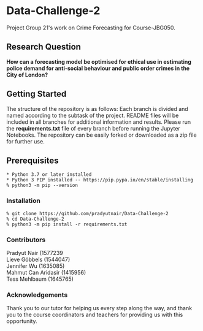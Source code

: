 # Data-Challenge-2
Project Group 21's work on Crime Forecasting for Course-JBG050.

## Research Question 
**How can a forecasting model be optimised for ethical use in estimating police demand for anti-social behaviour and public order crimes in the City of London?**

## Getting Started
The structure of the repository is as follows: Each branch is divided and named according to the subtask of the project. README files will be included in all branches for additional information and results. Please run the **requirements.txt** file of every branch before running the Jupyter Notebooks. The repository can be easily forked or downloaded as a zip file for further use.

## Prerequisites

```
* Python 3.7 or later installed
* Python 3 PIP installed -- https://pip.pypa.io/en/stable/installing
% python3 -m pip --version
```

### Installation

```
% git clone https://github.com/pradyutnair/Data-Challenge-2
% cd Data-Challenge-2
% python3 -m pip install -r requirements.txt
```

### Contributors
Pradyut Nair (1577239 \
Lieve Göbbels (1544047) \
Jennifer Wu (1635085) \
Mahmut Can Aridasir (1415956) \
Tess Mehlbaum (1645765) 

### Acknowledgements
Thank you to our tutor for helping us every step along the way, and thank you to the course coordinators and teachers for providing us with this opportunity.
